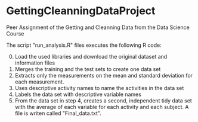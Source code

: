 # GettingCleanningDataProject
Peer Assignment of the Getting and Cleanning Data from the Data Science Course

The script "run_analysis.R" files executes the following R code:

0. Load the used libraries and download the original dataset and information files
1. Merges the training and the test sets to create one data set
2. Extracts only the measurements on the mean and standard deviation for each measurement.
3. Uses descriptive activity names to name the activities in the data set
4. Labels the data set with descriptive variable names
5. From the data set in step 4, creates a second, independent tidy data set with the 
average of each variable for each activity and each subject. A file is writen called "Final_data.txt".


